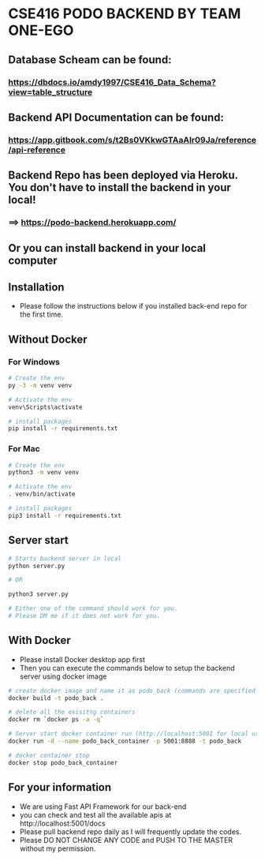# CSE416 PODO BACKEND BY TEAM ONE-EGO

## Database Scheam can be found:
### https://dbdocs.io/amdy1997/CSE416_Data_Schema?view=table_structure
## Backend API Documentation can be found:
### https://app.gitbook.com/s/t2Bs0VKkwGTAaAIr09Ja/reference/api-reference
## Backend Repo has been deployed via Heroku. You don't have to install the backend in your local!
### ==> https://podo-backend.herokuapp.com/
## Or you can install backend in your local computer

## Installation

- Please follow the instructions below if you installed back-end repo for the first time.

## Without Docker
### For Windows

```bash
# Create the env
py -3 -m venv venv

# Activate the env
venv\Scripts\activate

# install packages
pip install -r requirements.txt
```

### For Mac

```bash
# Create the env
python3 -m venv venv

# Activate the env
. venv/bin/activate

# install packages
pip3 install -r requirements.txt
```

## Server start

```bash
# Starts backend server in local
python server.py

# OR

python3 server.py

# Either one of the command should work for you.
# Please DM me if it does not work for you.
```

## With Docker

- Please install Docker desktop app first
- Then you can execute the commands below to setup the backend server using docker image

```bash
# create docker image and name it as podo_back (commands are specified in Dockerfile)
docker build -t podo_back .

# delete all the exisitng containers
docker rm `docker ps -a -q`

# Server start docker container run (http://localhost:5001 for local use) 
docker run -d --name podo_back_container -p 5001:8888 -t podo_back

# docker container stop
docker stop podo_back_container
```

## For your information

- We are using Fast API Framework for our back-end
- you can check and test all the available apis at http://localhost:5001/docs
- Please pull backend repo daily as I will frequently update the codes.
- Please DO NOT CHANGE ANY CODE and PUSH TO THE MASTER without my permission.
